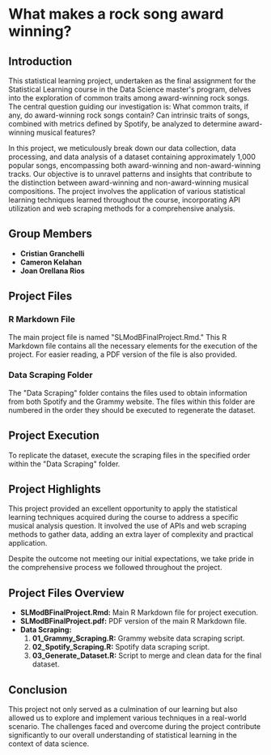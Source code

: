 # What makes a rock song award winning?

## Introduction

This statistical learning project, undertaken as the final assignment for the Statistical Learning course in the Data Science master's program, delves into the exploration of common traits among award-winning rock songs. The central question guiding our investigation is: What common traits, if any, do award-winning rock songs contain? Can intrinsic traits of songs, combined with metrics defined by Spotify, be analyzed to determine award-winning musical features?

In this project, we meticulously break down our data collection, data processing, and data analysis of a dataset containing approximately 1,000 popular songs, encompassing both award-winning and non-award-winning tracks. Our objective is to unravel patterns and insights that contribute to the distinction between award-winning and non-award-winning musical compositions. The project involves the application of various statistical learning techniques learned throughout the course, incorporating API utilization and web scraping methods for a comprehensive analysis.

## Group Members

- **Cristian Granchelli**
- **Cameron Kelahan**
- **Joan Orellana Rios**

## Project Files

### R Markdown File

The main project file is named "SLModBFinalProject.Rmd." This R Markdown file contains all the necessary elements for the execution of the project. For easier reading, a PDF version of the file is also provided.

### Data Scraping Folder

The "Data Scraping" folder contains the files used to obtain information from both Spotify and the Grammy website. The files within this folder are numbered in the order they should be executed to regenerate the dataset.

## Project Execution

To replicate the dataset, execute the scraping files in the specified order within the "Data Scraping" folder.

## Project Highlights

This project provided an excellent opportunity to apply the statistical learning techniques acquired during the course to address a specific musical analysis question. It involved the use of APIs and web scraping methods to gather data, adding an extra layer of complexity and practical application.

Despite the outcome not meeting our initial expectations, we take pride in the comprehensive process we followed throughout the project.

## Project Files Overview

- **SLModBFinalProject.Rmd:** Main R Markdown file for project execution.
- **SLModBFinalProject.pdf:** PDF version of the main R Markdown file.
- **Data Scraping:**
  1. **01_Grammy_Scraping.R:** Grammy website data scraping script.
  2. **02_Spotify_Scraping.R:** Spotify data scraping script.
  4. **03_Generate_Dataset.R:** Script to merge and clean data for the final dataset.

## Conclusion

This project not only served as a culmination of our learning but also allowed us to explore and implement various techniques in a real-world scenario. The challenges faced and overcome during the project contribute significantly to our overall understanding of statistical learning in the context of data science.
